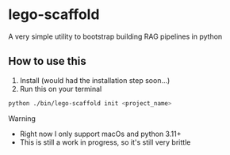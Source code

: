 # lego-scaffold
A very simple utility to bootstrap building RAG pipelines in python


## How to use this
1. Install (would had the installation step soon...)
2. Run this on your terminal
```sh
python ./bin/lego-scaffold init <project_name>
```


> [!Warning]
> - Right now I only support macOs and python 3.11+
> - This is still a work in progress, so it's still very brittle